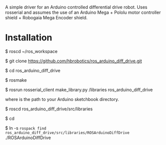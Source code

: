 A simple driver for an Arduino controlled differential drive robot.
Uses rosserial and assumes the use of an Arduino Mega + Pololu motor
controller shield + Robogaia Mega Encoder shield.

Installation
============

$ roscd ~/ros_workspace

$ git clone https://github.com/hbrobotics/ros_arduino_diff_drive.git

$ cd ros_arduino_diff_drive

$ rosmake

$ rosrun rosserial_client make_library.py <sketchbook>/libraries ros_arduino_diff_drive

where <sketchbook> is the path to your Arduino sketchbook directory.

$ roscd ros_arduino_diff_drive/src/libraries

$ cd <sketchbook>

$ ln -s `rospack find ros_arduino_diff_drive/src/libraries/ROSArduinoDiffDrive` ./ROSArduinoDiffDrive






